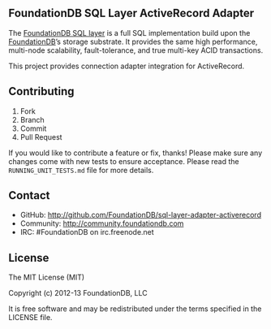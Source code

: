 ## FoundationDB SQL Layer ActiveRecord Adapter

The [FoundationDB SQL layer](https://github.com/FoundationDB/sql-layer) is a
full SQL implementation build upon the [FoundationDB](https://foundationdb.com)’s
storage substrate. It provides the same high performance, multi-node scalability,
fault-tolerance, and true multi-key ACID transactions.

This project provides connection adapter integration for ActiveRecord.

## Contributing

1. Fork
2. Branch
3. Commit
4. Pull Request

If you would like to contribute a feature or fix, thanks! Please make
sure any changes come with new tests to ensure acceptance. Please read
the `RUNNING_UNIT_TESTS.md` file for more details.

## Contact

* GitHub: http://github.com/FoundationDB/sql-layer-adapter-activerecord
* Community: http://community.foundationdb.com
* IRC: #FoundationDB on irc.freenode.net

## License

The MIT License (MIT)

Copyright (c) 2012-13 FoundationDB, LLC

It is free software and may be redistributed under the terms specified
in the LICENSE file.

